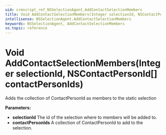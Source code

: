 ```yaml
---
uid: crmscript_ref_NSSelectionAgent_AddContactSelectionMembers
title: Void AddContactSelectionMembers(Integer selectionId, NSContactPersonId[] contactPersonIds)
intellisense: NSSelectionAgent.AddContactSelectionMembers
keywords: NSSelectionAgent, AddContactSelectionMembers
so.topic: reference
---
```


# Void AddContactSelectionMembers(Integer selectionId, NSContactPersonId[] contactPersonIds)

Adds the collection of ContactPersonId as members to the static selection

**Parameters:**
 - **selectionId** The id of the selection where to members will be added to.
 - **contactPersonIds** A collection of ContactPersonId to add to the selection.
